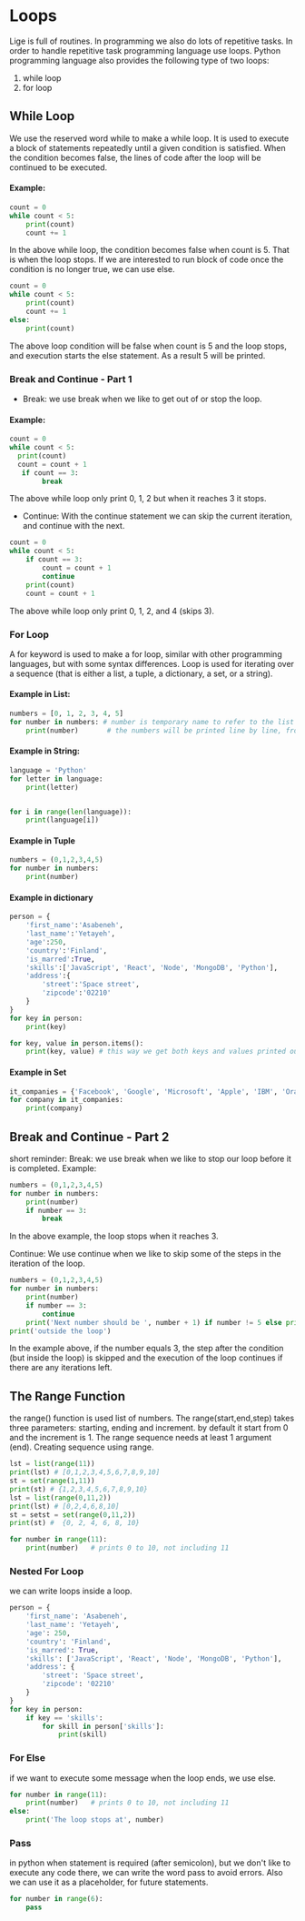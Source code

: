 # Loops
Lige is full of routines. In programming we also do lots of repetitive tasks. In order to handle repetitive task programming language use loops. Python programming language also provides the following type of two loops:
1. while loop
2. for loop
   
## While Loop
We use the reserved word while to make a while loop. It is used to execute a block of statements repeatedly until a given condition is satisfied. When the condition becomes false, the lines of code after the loop will be continued to be executed.
#### Example:
```py
count = 0
while count < 5:
    print(count)
    count += 1
```
In the above while loop, the condition becomes false when count is 5. That is when the loop stops. If we are interested to run block of code once the condition is no longer true, we can use else.
```py
count = 0
while count < 5:
    print(count)
    count += 1
else:
    print(count)
```
The above loop condition will be false when count is 5 and the loop stops, and execution starts the else statement. As a result 5 will be printed.

### Break and Continue - Part 1
- Break: we use break when we like to get out of or stop the loop.
#### Example:
```py
count = 0
while count < 5:
  print(count)
  count = count + 1
   if count == 3:
        break
```
The above while loop only print 0, 1, 2 but when it reaches 3 it stops.
- Continue: With the continue statement we can skip the current iteration, and continue with the next.
```py
count = 0
while count < 5:
    if count == 3:
        count = count + 1
        continue
    print(count)
    count = count + 1

```
The above while loop only print 0, 1, 2, and 4 (skips 3).

### For Loop
A for keyword is used to make a for loop, similar with other programming languages, but with some syntax differences. Loop is used for iterating over a sequence (that is either a list, a tuple, a dictionary, a set, or a string).
#### Example in List:
```py
numbers = [0, 1, 2, 3, 4, 5]
for number in numbers: # number is temporary name to refer to the list's items, valid only inside this loop
    print(number)       # the numbers will be printed line by line, from 0 to 5
```
#### Example in String:
```py
language = 'Python'
for letter in language:
    print(letter)


for i in range(len(language)):
    print(language[i])
```
#### Example in Tuple
```py
numbers = (0,1,2,3,4,5)
for number in numbers:
    print(number)
```
#### Example in dictionary
```py
person = {
    'first_name':'Asabeneh',
    'last_name':'Yetayeh',
    'age':250,
    'country':'Finland',
    'is_marred':True,
    'skills':['JavaScript', 'React', 'Node', 'MongoDB', 'Python'],
    'address':{
        'street':'Space street',
        'zipcode':'02210'
    }
}
for key in person:
    print(key)

for key, value in person.items():
    print(key, value) # this way we get both keys and values printed out
```

#### Example in Set
```py
it_companies = {'Facebook', 'Google', 'Microsoft', 'Apple', 'IBM', 'Oracle', 'Amazon'}
for company in it_companies:
    print(company)
```

## Break and Continue - Part 2
short reminder: Break: we use break when we like to stop our loop before it is completed.
Example:
```py
numbers = (0,1,2,3,4,5)
for number in numbers:
    print(number)
    if number == 3:
        break
```
In the above example, the loop stops when it reaches 3.

Continue: We use continue when we like to skip some of the steps in the iteration of the loop.
```py
numbers = (0,1,2,3,4,5)
for number in numbers:
    print(number)
    if number == 3:
        continue
    print('Next number should be ', number + 1) if number != 5 else print("loop's end") # for short hand conditions need both if and else statements
print('outside the loop')
```
In the example above, if the number equals 3, the step after the condition (but inside the loop) is skipped and the execution of the loop continues if there are any iterations left.

## The Range Function
the range() function is used list of numbers. The range(start,end,step) takes three parameters: starting, ending and increment. by default it start from 0 and the increment is 1. The range sequence needs at least 1 argument (end). Creating sequence using range.
```py
lst = list(range(11))
print(lst) # [0,1,2,3,4,5,6,7,8,9,10]
st = set(range(1,11))
print(st) # {1,2,3,4,5,6,7,8,9,10}
lst = list(range(0,11,2))
print(lst) # [0,2,4,6,8,10]
st = setst = set(range(0,11,2))
print(st) #  {0, 2, 4, 6, 8, 10}
```
```py
for number in range(11):
    print(number)   # prints 0 to 10, not including 11
```

### Nested For Loop
we can write loops inside a loop.
```py
person = {
    'first_name': 'Asabeneh',
    'last_name': 'Yetayeh',
    'age': 250,
    'country': 'Finland',
    'is_marred': True,
    'skills': ['JavaScript', 'React', 'Node', 'MongoDB', 'Python'],
    'address': {
        'street': 'Space street',
        'zipcode': '02210'
    }
}
for key in person:
    if key == 'skills':
        for skill in person['skills']:
            print(skill)
```

### For Else
if we want to execute some message when the loop ends, we use else.
```py
for number in range(11):
    print(number)   # prints 0 to 10, not including 11
else:
    print('The loop stops at', number)
```

### Pass
in python when statement is required (after semicolon), but we don't like to execute any code there, we can write the word pass to avoid errors. Also we can use it as a placeholder, for future statements.

```py
for number in range(6):
    pass
```
